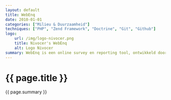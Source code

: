 ```yaml
---
layout: default
title: WebEnq
date: 2010-01-01
categories: ["Milieu & Duurzaamheid"]
techniques: ["PHP", "Zend Framework", "Doctrine", "Git", "Github"]
logo:
    url: /img/logo-nivocer.png
    title: Nivocer's WebEnq
    alt: Logo Nivocer
summary: WebEnq is een online survey en reporting tool, ontwikkeld door Nivocer.
---
```

# {{ page.title }}
{{ page.summary }}
